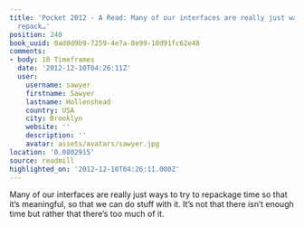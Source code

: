 ```yaml
---
title: 'Pocket 2012 - A Read: Many of our interfaces are really just ways to try to
  repack…'
position: 240
book_uuid: 0ad0d9b9-7259-4e7a-8e99-10d91fc62e48
comments:
- body: 10 Timeframes
  date: '2012-12-10T04:26:11Z'
  user:
    username: sawyer
    firstname: Sawyer
    lastname: Hollenshead
    country: USA
    city: Brooklyn
    website: ''
    description: ''
    avatar: assets/avatars/sawyer.jpg
location: '0.0802915'
source: readmill
highlighted_on: '2012-12-10T04:26:11.000Z'
---
```


Many of our interfaces are really just ways to try to repackage time so that it’s meaningful, so that we can do stuff with it. It’s not that there isn’t enough time but rather that there’s too much of it.